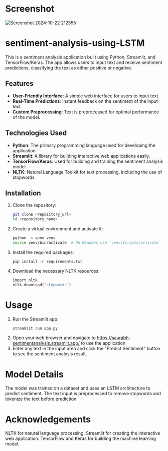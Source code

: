 # Screenshot
![Screenshot 2024-10-22 212555](https://github.com/user-attachments/assets/be75be71-60cf-49dd-9c6e-d5b9821adfb1)


# sentiment-analysis-using-LSTM

This is a sentiment analysis application built using Python, Streamlit, and TensorFlow/Keras. The app allows users to input text and receive sentiment predictions, classifying the text as either positive or negative.

## Features

- **User-Friendly Interface**: A simple web interface for users to input text.
- **Real-Time Predictions**: Instant feedback on the sentiment of the input text.
- **Custom Preprocessing**: Text is preprocessed for optimal performance of the model.

## Technologies Used

- **Python**: The primary programming language used for developing the application.
- **Streamlit**: A library for building interactive web applications easily.
- **TensorFlow/Keras**: Used for building and training the sentiment analysis model.
- **NLTK**: Natural Language Toolkit for text processing, including the use of stopwords.

## Installation
1. Clone the repository:
   
   ```bash
   git clone <repository_url>
   cd <repository_name>
   
3. Create a virtual environment and activate it:
   ``` bash
   python -m venv venv
   source venv/bin/activate  # On Windows use `venv\Scripts\activate`
   
5. Install the required packages:
   ```
   pip install -r requirements.txt
7. Download the necessary NLTK resources:
   ```bash 
   import nltk
   nltk.download('stopwords') 

# Usage  
1. Run the Streamlit app:
   ```bash
   streamlit run app.py
2. Open your web browser and navigate to https://saurabh-sentimentanalysis.streamlit.app/ to use the application
3. Enter any text in the input area and click the "Predict Sentiment" button to see the sentiment analysis result.

# Model Details
The model was trained on a dataset and uses an LSTM architecture to predict sentiment.
The text input is preprocessed to remove stopwords and tokenize the text before prediction.

# Acknowledgements
NLTK for natural language processing.
Streamlit for creating the interactive web application.
TensorFlow and Keras for building the machine learning model.
  





   
        

 
   
